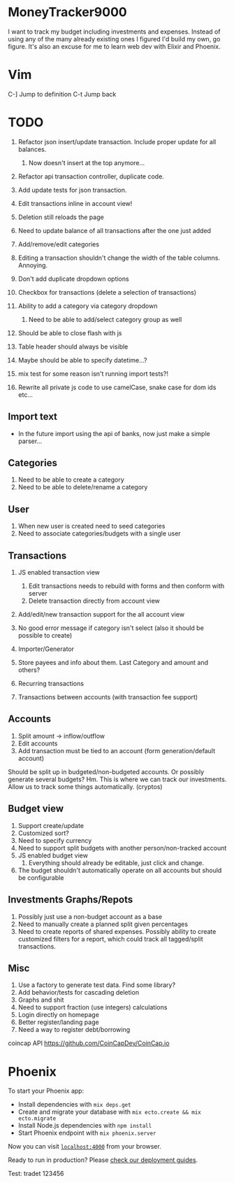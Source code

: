 # MoneyTracker9000

I want to track my budget including investments and expenses. Instead of using any of the many already existing ones I figured I'd build my own, go figure. It's also an excuse for me to learn web dev with Elixir and Phoenix.

# Vim

C-]     Jump to definition
C-t     Jump back

# TODO
1. Refactor json insert/update transaction. Include proper update for all balances.
    1. Now doesn't insert at the top anymore...
1. Refactor api transaction controller, duplicate code.
1. Add update tests for json transaction.

1. Edit transactions inline in account view!
1. Deletion still reloads the page
1. Need to update balance of all transactions after the one just added
1. Add/remove/edit categories
1. Editing a transaction shouldn't change the width of the table columns. Annoying.

1. Don't add duplicate dropdown options
1. Checkbox for transactions (delete a selection of transactions)
1. Ability to add a category via category dropdown
    1. Need to be able to add/select category group as well
1. Should be able to close flash with js
1. Table header should always be visible

1. Maybe should be able to specify datetime...?
1. mix test for some reason isn't running import tests?!

1. Rewrite all private js code to use camelCase, snake case for dom ids etc...

## Import text
* In the future import using the api of banks, now just make a simple parser...

## Categories
1. Need to be able to create a category
1. Need to be able to delete/rename a category

## User
1. When new user is created need to seed categories
1. Need to associate categories/budgets with a single user

## Transactions
1. JS enabled transaction view
    1. Edit transactions needs to rebuild with forms and then conform with server
    1. Delete transaction directly from account view
1. Add/edit/new transaction support for the all account view

1. No good error message if category isn't select (also it should be possible to create)
1. Importer/Generator
1. Store payees and info about them. Last Category and amount and others?
1. Recurring transactions
1. Transactions between accounts (with transaction fee support)

## Accounts
1. Split amount -> inflow/outflow
1. Edit accounts
1. Add transaction must be tied to an account (form generation/default account)

Should be split up in budgeted/non-budgeted accounts. Or possibly generate several budgets? Hm.
This is where we can track our investments.
Allow us to track some things automatically. (cryptos)

## Budget view
1. Support create/update
1. Customized sort?
1. Need to specify currency
1. Need to support split budgets with another person/non-tracked account
1. JS enabled budget view
    1. Everything should already be editable, just click and change.
1. The budget shouldn't automatically operate on all accounts but should be configurable

## Investments Graphs/Repots
1. Possibly just use a non-budget account as a base
1. Need to manually create a planned split given percentages
1. Need to create reports of shared expenses.
    Possibly ability to create customized filters for a report, which could track all tagged/split transactions.

## Misc
1. Use a factory to generate test data. Find some library?
1. Add behavior/tests for cascading deletion
1. Graphs and shit
1. Need to support fraction (use integers) calculations
1. Login directly on homepage
1. Better register/landing page
1. Need a way to register debt/borrowing

coincap API <https://github.com/CoinCapDev/CoinCap.io>

# Phoenix

To start your Phoenix app:

  * Install dependencies with `mix deps.get`
  * Create and migrate your database with `mix ecto.create && mix ecto.migrate`
  * Install Node.js dependencies with `npm install`
  * Start Phoenix endpoint with `mix phoenix.server`

Now you can visit [`localhost:4000`](http://localhost:4000) from your browser.

Ready to run in production? Please [check our deployment guides](http://www.phoenixframework.org/docs/deployment).

Test: tradet 123456

